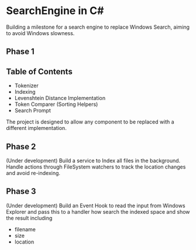 # SearchEngine in C#

Building a milestone for a search engine to replace Windows Search, aiming to avoid Windows slowness.
## Phase 1
## Table of Contents
- Tokenizer
- Indexing
- Levenshtein Distance Implementation
- Token Comparer (Sorting Helpers)
- Search Prompt

The project is designed to allow any component to be replaced with a different implementation.

## Phase 2
(Under development)
Build a service to Index all files in the background. Handle actions through FileSystem watchers
to track the location changes and avoid re-indexing.

## Phase 3
(Under development)
Build an Event Hook to read the input from Windows Explorer and pass this to a handler how
search the indexed space and show the result including
- filename
- size
- location
